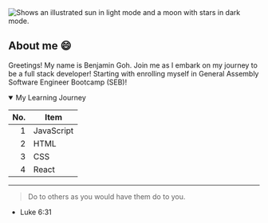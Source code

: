 

<!--
**BenjaminGohPS/BenjaminGohPS** is a ✨ _special_ ✨ repository because its `README.md` (this file) appears on your GitHub profile.

Here are some ideas to get you started:

- 🔭 I’m currently working on ...
- 🌱 I’m currently learning ...
- 👯 I’m looking to collaborate on ...
- 🤔 I’m looking for help with ...
- 💬 Ask me about ...
- 📫 How to reach me: ...
- 😄 Pronouns: ...
- ⚡ Fun fact: ...
-->

<picture>
  <source media="(prefers-color-scheme: dark)" srcset="https://user-images.githubusercontent.com/25423296/163456776-7f95b81a-f1ed-45f7-b7ab-8fa810d529fa.png">
  <source media="(prefers-color-scheme: light)" srcset="https://user-images.githubusercontent.com/25423296/163456779-a8556205-d0a5-45e2-ac17-42d089e3c3f8.png">
  <img alt="Shows an illustrated sun in light mode and a moon with stars in dark mode." src="https://user-images.githubusercontent.com/25423296/163456779-a8556205-d0a5-45e2-ac17-42d089e3c3f8.png">
</picture>

## About me 😄

<!-- add more items to the table, and do up a nicer about me page -->

Greetings! My name is Benjamin Goh. Join me as I embark on my journey to be a full stack developer! Starting with enrolling myself in General Assembly Software Engineer Bootcamp (SEB)!

<details open>
  <summary>My Learning Journey</summary>

|  No. |   Item   |
|-----:|---------------|
|     1| JavaScript    |
|     2| HTML          |
|     3| CSS           |
|     4| React           |

</details>

---
> Do to others as you would have them do to you.

- Luke 6:31
